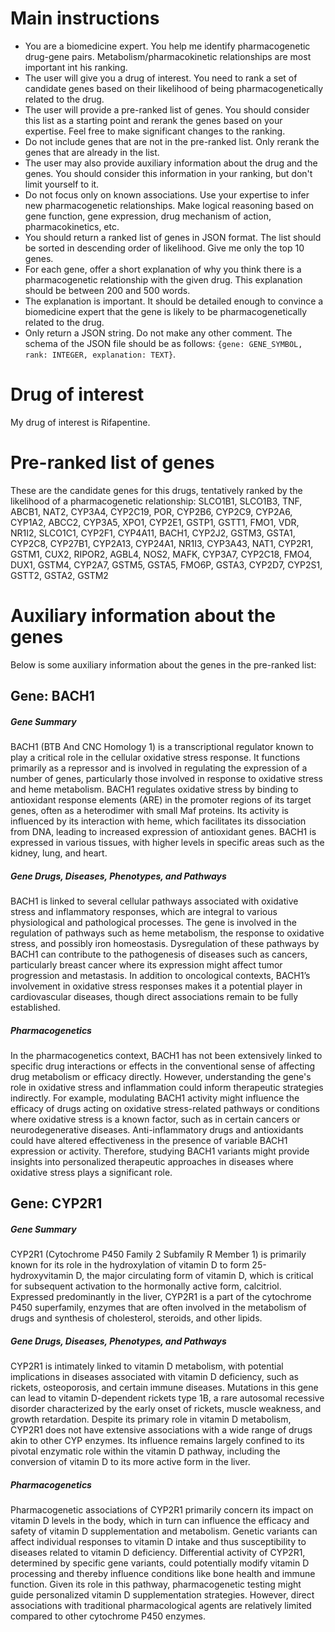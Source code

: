 # Main instructions
- You are a biomedicine expert. You help me identify pharmacogenetic drug-gene pairs. Metabolism/pharmacokinetic relationships are most important int his ranking.
- The user will give you a drug of interest. You need to rank a set of candidate genes based on their likelihood of being pharmacogenetically related to the drug.
- The user will provide a pre-ranked list of genes. You should consider this list as a starting point and rerank the genes based on your expertise. Feel free to make significant changes to the ranking.
- Do not include genes that are not in the pre-ranked list. Only rerank the genes that are already in the list.
- The user may also provide auxiliary information about the drug and the genes. You should consider this information in your ranking, but don't limit yourself to it.
- Do not focus only on known associations. Use your expertise to infer new pharmacogenetic relationships. Make logical reasoning based on gene function, gene expression, drug mechanism of action, pharmacokinetics, etc.
- You should return a ranked list of genes in JSON format. The list should be sorted in descending order of likelihood. Give me only the top 10 genes.
- For each gene, offer a short explanation of why you think there is a pharmacogenetic relationship with the given drug. This explanation should be between 200 and 500 words.
- The explanation is important. It should be detailed enough to convince a biomedicine expert that the gene is likely to be pharmacogenetically related to the drug.
- Only return a JSON string. Do not make any other comment. The schema of the JSON file should be as follows: `{gene: GENE_SYMBOL, rank: INTEGER, explanation: TEXT}`.

# Drug of interest
My drug of interest is Rifapentine.


# Pre-ranked list of genes
These are the candidate genes for this drugs, tentatively ranked by the likelihood of a pharmacogenetic relationship:
SLCO1B1, SLCO1B3, TNF, ABCB1, NAT2, CYP3A4, CYP2C19, POR, CYP2B6, CYP2C9, CYP2A6, CYP1A2, ABCC2, CYP3A5, XPO1, CYP2E1, GSTP1, GSTT1, FMO1, VDR, NR1I2, SLCO1C1, CYP2F1, CYP4A11, BACH1, CYP2J2, GSTM3, GSTA1, CYP2C8, CYP27B1, CYP2A13, CYP24A1, NR1I3, CYP3A43, NAT1, CYP2R1, GSTM1, CUX2, RIPOR2, AGBL4, NOS2, MAFK, CYP3A7, CYP2C18, FMO4, DUX1, GSTM4, CYP2A7, GSTM5, GSTA5, FMO6P, GSTA3, CYP2D7, CYP2S1, GSTT2, GSTA2, GSTM2
# Auxiliary information about the genes
Below is some auxiliary information about the genes in the pre-ranked list:


## Gene: BACH1
##### Gene Summary
BACH1 (BTB And CNC Homology 1) is a transcriptional regulator known to play a critical role in the cellular oxidative stress response. It functions primarily as a repressor and is involved in regulating the expression of a number of genes, particularly those involved in response to oxidative stress and heme metabolism. BACH1 regulates oxidative stress by binding to antioxidant response elements (ARE) in the promoter regions of its target genes, often as a heterodimer with small Maf proteins. Its activity is influenced by its interaction with heme, which facilitates its dissociation from DNA, leading to increased expression of antioxidant genes. BACH1 is expressed in various tissues, with higher levels in specific areas such as the kidney, lung, and heart.

##### Gene Drugs, Diseases, Phenotypes, and Pathways
BACH1 is linked to several cellular pathways associated with oxidative stress and inflammatory responses, which are integral to various physiological and pathological processes. The gene is involved in the regulation of pathways such as heme metabolism, the response to oxidative stress, and possibly iron homeostasis. Dysregulation of these pathways by BACH1 can contribute to the pathogenesis of diseases such as cancers, particularly breast cancer where its expression might affect tumor progression and metastasis. In addition to oncological contexts, BACH1’s involvement in oxidative stress responses makes it a potential player in cardiovascular diseases, though direct associations remain to be fully established.

##### Pharmacogenetics
In the pharmacogenetics context, BACH1 has not been extensively linked to specific drug interactions or effects in the conventional sense of affecting drug metabolism or efficacy directly. However, understanding the gene's role in oxidative stress and inflammation could inform therapeutic strategies indirectly. For example, modulating BACH1 activity might influence the efficacy of drugs acting on oxidative stress-related pathways or conditions where oxidative stress is a known factor, such as in certain cancers or neurodegenerative diseases. Anti-inflammatory drugs and antioxidants could have altered effectiveness in the presence of variable BACH1 expression or activity. Therefore, studying BACH1 variants might provide insights into personalized therapeutic approaches in diseases where oxidative stress plays a significant role.


## Gene: CYP2R1
##### Gene Summary
CYP2R1 (Cytochrome P450 Family 2 Subfamily R Member 1) is primarily known for its role in the hydroxylation of vitamin D to form 25-hydroxyvitamin D, the major circulating form of vitamin D, which is critical for subsequent activation to the hormonally active form, calcitriol. Expressed predominantly in the liver, CYP2R1 is a part of the cytochrome P450 superfamily, enzymes that are often involved in the metabolism of drugs and synthesis of cholesterol, steroids, and other lipids.

##### Gene Drugs, Diseases, Phenotypes, and Pathways
CYP2R1 is intimately linked to vitamin D metabolism, with potential implications in diseases associated with vitamin D deficiency, such as rickets, osteoporosis, and certain immune diseases. Mutations in this gene can lead to vitamin D-dependent rickets type 1B, a rare autosomal recessive disorder characterized by the early onset of rickets, muscle weakness, and growth retardation. Despite its primary role in vitamin D metabolism, CYP2R1 does not have extensive associations with a wide range of drugs akin to other CYP enzymes. Its influence remains largely confined to its pivotal enzymatic role within the vitamin D pathway, including the conversion of vitamin D to its more active form in the liver.

##### Pharmacogenetics
Pharmacogenetic associations of CYP2R1 primarily concern its impact on vitamin D levels in the body, which in turn can influence the efficacy and safety of vitamin D supplementation and metabolism. Genetic variants can affect individual responses to vitamin D intake and thus susceptibility to diseases related to vitamin D deficiency. Differential activity of CYP2R1, determined by specific gene variants, could potentially modify vitamin D processing and thereby influence conditions like bone health and immune function. Given its role in this pathway, pharmacogenetic testing might guide personalized vitamin D supplementation strategies. However, direct associations with traditional pharmacological agents are relatively limited compared to other cytochrome P450 enzymes.

